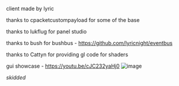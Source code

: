 client made by lyric

thanks to cpacketcustompayload for some of the base 

thanks to lukflug for panel studio

thanks to bush for bushbus - https://github.com/lyricnight/eventbus

thanks to Cattyn for providing gl code for shaders

gui showcase - https://youtu.be/cJC232yaHj0
![image](https://github.com/lyricnight/infinity/assets/79311706/f9b92d82-f68d-4647-9fd8-44d4a08c5ed9)


_skidded_
